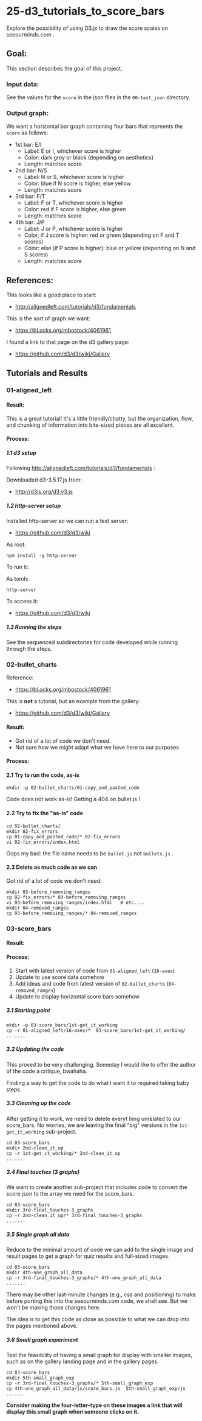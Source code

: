 # 25-d3_tutorials_to_score_bars

Explore the possibility of using D3.js to draw the score scales on seeourminds.com .

## Goal:

This section describes the goal of this project.

### Input data:

See the values for the `score` in the json files in the `00-test_json` directory.

### Output graph:

We want a horizontal bar graph containing four bars that repreents the `score` as follows:

* 1st bar: E/I
  * Label: E or I, whichever score is higher
  * Color: dark grey or black (depending on aesthetics)
  * Length: matches score
* 2nd bar: N/S
  * Label: N or S, whichever score is higher
  * Color: blue if N score is higher, else yellow
  * Length: matches score
* 3rd bar: F/T
  * Label: F or T, whichever score is higher
  * Color: red if F score is higher, else green
  * Length: matches score
* 4th bar: J/P
  * Label: J or P, whichever score is higher
  * Color, if J score is higher: red or green (depending on F and T scores)
  * Color: else (if P score is higher): blue or yellow (depending on N and S scores)
  * Length: matches score

## References:

This looks like a good place to start:

- http://alignedleft.com/tutorials/d3/fundamentals

This is the sort of graph we want:

- https://bl.ocks.org/mbostock/4061961

I found a link to that page on the d3 gallery page:

- https://github.com/d3/d3/wiki/Gallery

## Tutorials and Results

### 01-aligned_left

#### Result:

This is a great tutorial!
It's a little friendly/chatty, but the organization, flow, and
chunking of information into bite-sized pieces are all excellent.

#### Process:

##### 1.1 d3 setup

Following http://alignedleft.com/tutorials/d3/fundamentals :

Downloaded d3-3.5.17.js from:

- http://d3js.org/d3.v3.js

##### 1.2 http-server setup

Installed http-server so we can run a test server:

- https://github.com/d3/d3/wiki

As root:
```
npm install -g http-server
```

To run it:

As tomh:
```
http-server
```

To access it:

- https://github.com/d3/d3/wiki

##### 1.3 Running the steps

See the sequenced subdirectories for code developed while running through the steps.

### 02-bullet_charts

Reference:

- https://bl.ocks.org/mbostock/4061961

This is **not** a tutorial, but an example from the gallery:

- https://github.com/d3/d3/wiki/Gallery

#### Result:

* Got rid of a lot of code we don't need.
* Not sure how we might adapt what we have here to our purposes

#### Process:

#### 2.1 Try to run the code, as-is

```
mkdir -p 02-bullet_charts/01-copy_and_pasted_code
```

Code does not work as-is!  Getting a 404 on bullet.js !

#### 2.2 Try to fix the "as-is" code

```
cd 02-bullet_charts/
mkdir 02-fix_errors
cp 01-copy_and_pasted_code/* 02-fix_errors
vi 02-fix_errors/index.html
```

Oops my bad: the file name needs to be `bullet.js` not `bullets.js` .

#### 2.3 Delete as much code as we can

Got rid of a lot of code we don't need:

```
mkdir 03-before_removing_ranges
cp 02-fix_errors/* 03-before_removing_ranges
vi 03-before_removing_ranges/index.html   # etc....
mkdir 04-removed_ranges
cp 03-before_removing_ranges/* 04-removed_ranges
```

### 03-score_bars

#### Result:

#### Process:

1. Start with latest version of code from `01-aligned_left` (`16-axes`)
2. Update to use score data somehow
3. Add ideas and code from latest version of `02-bullet_charts` (`04-removed_ranges`)
4. Update to display horizontal score bars somehow

##### 3.1 Starting point

```
mkdir -p 03-score_bars/1st-get_it_working
cp -r 01-aligned_left/16-axes/*  03-score_bars/1st-get_it_working/
.......
```

##### 3.2 Updating the code

This proved to be very challenging.
Someday I would like to offer the author of the code a critique, bwahaha.

Finding a way to get the code to do what I want it to required taking baby steps.

##### 3.3 Cleaning up the code

After getting it to work, we need to delete everyt hing unrelated to our score_bars.
No worries, we are leaving the final "big" versions in the `1st-get_it_working` sub-project.

```
cd 03-score_bars
mkdir 2nd-clean_it_up
cp -r 1st-get_it_working/* 2nd-clean_it_up
.......
```

##### 3.4 Final touches (3 graphs)

We want to create another sub-project that includes code to
convert the score json to the array we need for the score_bars.

```
cd 03-score_bars
mkdir 3rd-final_touches-3_graphs
cp -r 2nd-clean_it_up/* 3rd-final_touches-3_graphs
.......
```

##### 3.5 Single graph all data

Reduce to the minimal amount of code we can add to the single image and
result pages to get a graph for quiz results and full-sized images.

```
cd 03-score_bars
mkdir 4th-one_graph_all_data
cp -r 3rd-final_touches-3_graphs/* 4th-one_graph_all_data
.......
```

There may be other last-minute changes (e.g., css and positioning) to
make before porting this into the seeourminds.com code, we shall see.
But we won't be making those changes here.

The idea is to get this code as close as possible to what we can drop into
the pages mentioned above.

##### 3.6 Small graph experiment

Test the feasibility of having a small graph for display with smaller images,
such as on the gallery landing page and in the gallery pages.

```
cd 03-score_bars
mkdir 5th-small_graph_exp
cp -r 3rd-final_touches-3_graphs/* 5th-small_graph_exp
cp 4th-one_graph_all_data/js/score_bars.js  5th-small_graph_exp/js
.......
```

**Consider making the four-letter-type on these images a link that will
display this small graph when someone clicks on it.**


